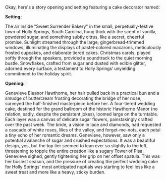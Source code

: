 Okay, here's a story opening and setting featuring a cake decorator named:

**Setting:**

The air inside "Sweet Surrender Bakery" in the small, perpetually-festive town of Holly Springs, South Carolina, hung thick with the scent of vanilla, powdered sugar, and something subtly citrus, like a secret, cheerful promise. Sunlight streamed through the large, gingerbread-trimmed windows, illuminating the displays of pastel-colored macarons, meticulously frosted cupcakes, and elaborate tiered cakes. Christmas carols, played softly through the speakers, provided a soundtrack to the quiet morning bustle. Snowflakes, crafted from sugar and dusted with edible glitter, adorned every surface, a testament to Holly Springs’ unyielding commitment to the holiday spirit.

**Opening:**

Genevieve Eleanor Hawthorne, her hair pulled back in a practical bun and a smudge of buttercream frosting decorating the bridge of her nose, surveyed the half-finished masterpiece before her. A four-tiered wedding cake, destined for the grand ballroom of the historic Hawthorne Manor (no relation, sadly, despite the persistent jokes), loomed large on the turntable. Each layer was a canvas of delicate sugar flowers, painstakingly crafted over the past week. The bride, a vision in lace and diamonds, had requested a cascade of white roses, lilies of the valley, and forget-me-nots, each petal a tiny echo of her romantic dreams. Genevieve, however, saw only a potential avalanche of sugar and crushed expectations. It was a beautiful design, yes, but the top tier seemed to lean ever so slightly to the left, threatening to topple the entire creation like a sugary Tower of Pisa. Genevieve sighed, gently tightening her grip on her offset spatula. This was her busiest season, and the pressure of creating the perfect wedding cake for Holly Springs' most anticipated nuptials was starting to feel less like a sweet treat and more like a heavy, sticky burden.
